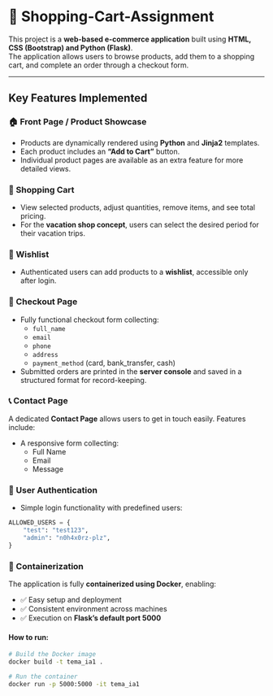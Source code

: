 # 🛒 Shopping-Cart-Assignment

This project is a **web-based e-commerce application** built using **HTML, CSS (Bootstrap) and Python (Flask)**.  
The application allows users to browse products, add them to a shopping cart, and complete an order through a checkout form.

---

##  Key Features Implemented

### 🏠 Front Page / Product Showcase
- Products are dynamically rendered using **Python** and **Jinja2** templates.  
- Each product includes an **“Add to Cart”** button.  
- Individual product pages are available as an extra feature for more detailed views.

### 🛒 Shopping Cart
- View selected products, adjust quantities, remove items, and see total pricing.  
- For the **vacation shop concept**, users can select the desired period for their vacation trips.  

### 💖 Wishlist
- Authenticated users can add products to a **wishlist**, accessible only after login.  

### 📝 Checkout Page
- Fully functional checkout form collecting:
  - `full_name`
  - `email`
  - `phone`
  - `address`
  - `payment_method` (card, bank_transfer, cash)
- Submitted orders are printed in the **server console** and saved in a structured format for record-keeping.

### 📞 Contact Page

A dedicated **Contact Page** allows users to get in touch easily. Features include:

- A responsive form collecting:
  - Full Name
  - Email
  - Message

### 🔐 User Authentication
- Simple login functionality with predefined users:

```python
ALLOWED_USERS = {
    "test": "test123",
    "admin": "n0h4x0rz-plz",
}
```
### 🐳 Containerization

The application is fully **containerized using Docker**, enabling:

- ✅ Easy setup and deployment
- ✅ Consistent environment across machines
- ✅ Execution on **Flask’s default port 5000**

#### How to run:

```bash
# Build the Docker image
docker build -t tema_ia1 .

# Run the container
docker run -p 5000:5000 -it tema_ia1
```
